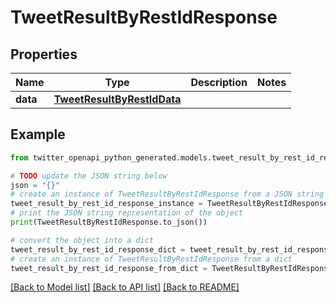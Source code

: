 # TweetResultByRestIdResponse


## Properties

Name | Type | Description | Notes
------------ | ------------- | ------------- | -------------
**data** | [**TweetResultByRestIdData**](TweetResultByRestIdData.md) |  | 

## Example

```python
from twitter_openapi_python_generated.models.tweet_result_by_rest_id_response import TweetResultByRestIdResponse

# TODO update the JSON string below
json = "{}"
# create an instance of TweetResultByRestIdResponse from a JSON string
tweet_result_by_rest_id_response_instance = TweetResultByRestIdResponse.from_json(json)
# print the JSON string representation of the object
print(TweetResultByRestIdResponse.to_json())

# convert the object into a dict
tweet_result_by_rest_id_response_dict = tweet_result_by_rest_id_response_instance.to_dict()
# create an instance of TweetResultByRestIdResponse from a dict
tweet_result_by_rest_id_response_from_dict = TweetResultByRestIdResponse.from_dict(tweet_result_by_rest_id_response_dict)
```
[[Back to Model list]](../README.md#documentation-for-models) [[Back to API list]](../README.md#documentation-for-api-endpoints) [[Back to README]](../README.md)


